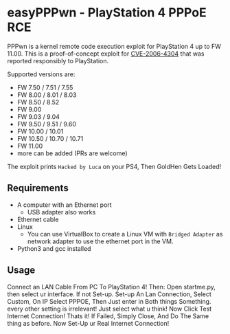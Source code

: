 # easyPPPwn - PlayStation 4 PPPoE RCE
PPPwn is a kernel remote code execution exploit for PlayStation 4 up to FW 11.00. This is a proof-of-concept exploit for [CVE-2006-4304](https://hackerone.com/reports/2177925) that was reported responsibly to PlayStation.

Supported versions are:
- FW 7.50 / 7.51 / 7.55
- FW 8.00 / 8.01 / 8.03
- FW 8.50 / 8.52
- FW 9.00
- FW 9.03 / 9.04
- FW 9.50 / 9.51 / 9.60
- FW 10.00 / 10.01
- FW 10.50 / 10.70 / 10.71
- FW 11.00
- more can be added (PRs are welcome)

The exploit prints `Hacked by Luca` on your PS4, Then GoldHen Gets Loaded!

## Requirements
- A computer with an Ethernet port
  - USB adapter also works
- Ethernet cable
- Linux
  - You can use VirtualBox to create a Linux VM with `Bridged Adapter` as network adapter to use the ethernet port in the VM.
- Python3 and gcc installed

## Usage
Connect an LAN Cable From PC To PlayStation 4!
Then:
Open startme.py, then select ur interface.
If not Set-up. Set-up An Lan Connection, Select Custom, On IP Select PPPOE, Then Just enter in Both things Something. every other setting is irrelevant! Just select what u think!
Now Click Test Internet Connection!
Thats it! If Failed, Simply Close, And Do The Same thing as before.
Now Set-Up ur Real Internet Connection!
